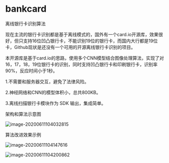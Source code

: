 # bankcard
离线银行卡识别算法



​        现在主流的银行卡识别都是基于离线模式的，国外有一个card.io开源库，效果很好，但只支持16位凹凸银行卡，不能识别19位的银行卡，而国内大行都是19位卡，Github现状是还没有一个可用的开源离线银行卡识别的项目。

​         本开源库是基于card.io的思路，使用多个CNN模型结合图像处理算法，实现了对16，17，18，19位银行卡的识别，同时支持凹凸银行卡和印刷银行卡，识别率90%，反应时间小于1秒。

1.不需要和服务器交互，避免了法律风险。

2.神经网络和CNN的模型体积小，总共800KB。

3.离线扫描银行卡模块作为 SDK 输出，集成简单。

架构和算法示意图

![image-20200611104032815](https://tva1.sinaimg.cn/large/007S8ZIlly1gfo5h31k1tj30jp09jwgy.jpg)

算法改进效果示例

![image-20200611104147616](https://tva1.sinaimg.cn/large/007S8ZIlly1gfo5ido4laj30ip09hwiy.jpg)

![image-20200611104200862](https://tva1.sinaimg.cn/large/007S8ZIlly1gfo5ilqaazj30i708ydk7.jpg)

